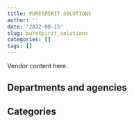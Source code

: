 ```yaml
---
title: PURESPIRIT SOLUTIONS
author: ''
date: '2022-08-15'
slug: purespirit_solutions
categories: []
tags: []
---
```


<script src="/rmarkdown-libs/htmlwidgets/htmlwidgets.js"></script>
<link href="/rmarkdown-libs/datatables-css/datatables-crosstalk.css" rel="stylesheet" />
<script src="/rmarkdown-libs/datatables-binding/datatables.js"></script>
<script src="/rmarkdown-libs/jquery/jquery-3.6.0.min.js"></script>
<link href="/rmarkdown-libs/dt-core-bootstrap/css/dataTables.bootstrap.min.css" rel="stylesheet" />
<link href="/rmarkdown-libs/dt-core-bootstrap/css/dataTables.bootstrap.extra.css" rel="stylesheet" />
<script src="/rmarkdown-libs/dt-core-bootstrap/js/jquery.dataTables.min.js"></script>
<script src="/rmarkdown-libs/dt-core-bootstrap/js/dataTables.bootstrap.min.js"></script>
<link href="/rmarkdown-libs/crosstalk/css/crosstalk.min.css" rel="stylesheet" />
<script src="/rmarkdown-libs/crosstalk/js/crosstalk.min.js"></script>
<script src="/rmarkdown-libs/htmlwidgets/htmlwidgets.js"></script>
<link href="/rmarkdown-libs/datatables-css/datatables-crosstalk.css" rel="stylesheet" />
<script src="/rmarkdown-libs/datatables-binding/datatables.js"></script>
<script src="/rmarkdown-libs/jquery/jquery-3.6.0.min.js"></script>
<link href="/rmarkdown-libs/dt-core-bootstrap/css/dataTables.bootstrap.min.css" rel="stylesheet" />
<link href="/rmarkdown-libs/dt-core-bootstrap/css/dataTables.bootstrap.extra.css" rel="stylesheet" />
<script src="/rmarkdown-libs/dt-core-bootstrap/js/jquery.dataTables.min.js"></script>
<script src="/rmarkdown-libs/dt-core-bootstrap/js/dataTables.bootstrap.min.js"></script>
<link href="/rmarkdown-libs/crosstalk/css/crosstalk.min.css" rel="stylesheet" />
<script src="/rmarkdown-libs/crosstalk/js/crosstalk.min.js"></script>

Vendor content here.

## Departments and agencies

<div id="htmlwidget-1" style="width:100%;height:auto;" class="datatables html-widget"></div>
<script type="application/json" data-for="htmlwidget-1">{"x":{"style":"bootstrap","filter":"none","vertical":false,"data":[["<a href=\"/departments/aafc-aac/\">Agriculture and Agri-Food Canada<\/a>","<a href=\"/departments/aandc-aadnc/\">Crown-Indigenous Relations and Northern Affairs Canada<\/a>","<a href=\"/departments/acoa-apeca/\">Atlantic Canada Opportunities Agency<\/a>","<a href=\"/departments/cas-satj/\">Courts Administration Service<\/a>","<a href=\"/departments/cbsa-asfc/\">Canada Border Services Agency<\/a>","<a href=\"/departments/cfia-acia/\">Canadian Food Inspection Agency<\/a>","<a href=\"/departments/cgc-ccg/\">Canadian Grain Commission<\/a>","<a href=\"/departments/cic/\">Immigration, Refugees and Citizenship Canada<\/a>","<a href=\"/departments/cra-arc/\">Canada Revenue Agency<\/a>","<a href=\"/departments/csc-scc/\">Correctional Service of Canada<\/a>","<a href=\"/departments/dfatd-maecd/\">Global Affairs Canada<\/a>","<a href=\"/departments/dfo-mpo/\">Fisheries and Oceans Canada<\/a>","<a href=\"/departments/dnd-mdn/\">National Defence<\/a>","<a href=\"/departments/ec/\">Environment and Climate Change Canada<\/a>","<a href=\"/departments/esdc-edsc/\">Employment and Social Development Canada<\/a>","<a href=\"/departments/fcac-acfc/\">Financial Consumer Agency of Canada<\/a>","<a href=\"/departments/hc-sc/\">Health Canada<\/a>","<a href=\"/departments/ic/\">Innovation, Science and Economic Development Canada<\/a>","<a href=\"/departments/irb-cisr/\">Immigration and Refugee Board of Canada<\/a>","<a href=\"/departments/isc-sac/\">Indigenous Services Canada<\/a>","<a href=\"/departments/jus/\">Department of Justice Canada<\/a>","<a href=\"/departments/lac-bac/\">Library and Archives Canada<\/a>","<a href=\"/departments/mpcc-cppm/\">Military Police Complaints Commission of Canada<\/a>","<a href=\"/departments/nrc-cnrc/\">National Research Council Canada<\/a>","<a href=\"/departments/nrcan-rncan/\">Natural Resources Canada<\/a>","<a href=\"/departments/ocol-clo/\">Office of the Commissioner of Official Languages<\/a>","<a href=\"/departments/pc/\">Parks Canada<\/a>","<a href=\"/departments/pch/\">Canadian Heritage<\/a>","<a href=\"/departments/pco-bcp/\">Privy Council Office<\/a>","<a href=\"/departments/phac-aspc/\">Public Health Agency of Canada<\/a>","<a href=\"/departments/pwgsc-tpsgc/\">Public Services and Procurement Canada<\/a>","<a href=\"/departments/rcmp-grc/\">Royal Canadian Mounted Police<\/a>","<a href=\"/departments/ssc-spc/\">Shared Services Canada<\/a>","<a href=\"/departments/tc/\">Transport Canada<\/a>","<a href=\"/departments/vac-acc/\">Veterans Affairs Canada<\/a>","<a href=\"/departments/vrab-tacra/\">Veterans Review and Appeal Board<\/a>","<a href=\"/departments/wage/\">Department for Women and Gender Equality<\/a>"],[null,null,null,"$   204,574.00",null,null,null,null,null,null,null,null,"$   660,924.22",null,null,null,null,null,null,null,null,null,null,null,null,null,null,null,null,null,null,"$   179,149.36","$    72,269.65",null,null,null,null],["$   171,007.76",null,"$    22,391.33","$    11,132.88",null,null,null,"$   195,015.92","$   289,779.61",null,"$   427,044.52","$   116,121.80","$ 4,662,036.16",null,null,"$    23,676.08",null,null,null,null,"$    80,038.67","$   275,651.48",null,"$    22,158.23","$   279,943.87","$   188,409.02",null,null,null,null,"$   171,488.38","$   256,077.13","$   648,516.57","$    39,460.14",null,null,null],["$    23,152.92","$    38,374.89","$    53,553.20","$    49,533.20","$   190,928.42","$   452,071.99",null,"$ 2,603,904.02","$ 2,240,443.72",null,"$ 1,043,413.37","$    31,314.81","$ 5,859,693.15","$   153,487.27",null,"$   178,357.36",null,"$    28,695.69",null,"$    19,973.87",null,null,"$    15,291.71","$   392,624.77","$   107,017.06","$    37,396.33","$   302,760.64","$    27,414.53","$    56,596.03",null,null,"$   353,523.52","$   838,266.27","$    35,894.36",null,null,"$   133,960.93"],["$    17,627.66",null,null,"$   170,257.07",null,"$ 4,866,175.44","$   584,110.82","$   877,145.16","$ 1,631,043.03","$   360,802.43","$   509,622.10","$   155,636.03","$ 8,102,681.14","$   159,262.10","$   803,271.49","$   274,863.32","$   263,426.84","$    47,234.00","$   299,278.75","$   490,358.53",null,null,null,"$   575,036.84",null,null,"$    41,555.65","$    28,397.11",null,"$    57,775.21","$   398,986.00","$   658,557.21","$   970,718.94",null,"$   116,603.45","$    89,613.75","$    60,879.26"]],"container":"<table class=\"table table-striped table-hover row-border order-column display\">\n  <thead>\n    <tr>\n      <th>Department<\/th>\n      <th>2017-2018<\/th>\n      <th>2018-2019<\/th>\n      <th>2019-2020<\/th>\n      <th>2020-2021<\/th>\n    <\/tr>\n  <\/thead>\n<\/table>","options":{"order":[[4,"desc"]],"pageLength":10,"autoWidth":true,"columnDefs":[],"orderClasses":false}},"evals":[],"jsHooks":[]}</script>

## Categories

<div id="htmlwidget-2" style="width:100%;height:auto;" class="datatables html-widget"></div>
<script type="application/json" data-for="htmlwidget-2">{"x":{"style":"bootstrap","filter":"none","vertical":false,"data":[["<a href=\"/categories/10_office_management/\">Office management<\/a>","<a href=\"/categories/11_defence/\">Defence<\/a>","<a href=\"/categories/3_information_technology/\">Information technology<\/a>","<a href=\"/categories/6_industrial_products_and_services/\">Industrial products and services<\/a>"],[null,"$    426,588.22","$    455,993.01","$    234,336.00"],[null,"$  4,662,036.16","$  3,217,913.39",null],[null,"$  5,679,556.78","$  9,407,950.88","$    180,136.37"],["$     28,116.23","$  8,000,675.69","$ 14,493,535.75","$     88,591.66"]],"container":"<table class=\"table table-striped table-hover row-border order-column display\">\n  <thead>\n    <tr>\n      <th>Category<\/th>\n      <th>2017-2018<\/th>\n      <th>2018-2019<\/th>\n      <th>2019-2020<\/th>\n      <th>2020-2021<\/th>\n    <\/tr>\n  <\/thead>\n<\/table>","options":{"order":[[4,"desc"]],"pageLength":20,"autoWidth":true,"columnDefs":[],"orderClasses":false,"lengthMenu":[10,20,25,50,100]}},"evals":[],"jsHooks":[]}</script>
